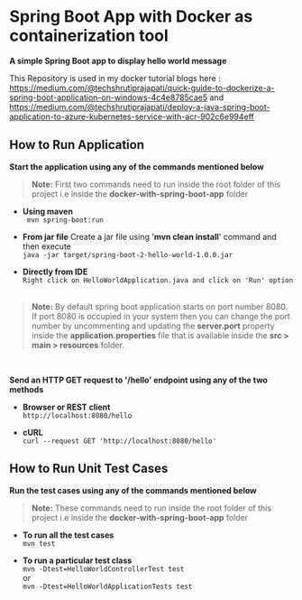 # Spring Boot App with Docker as containerization tool

**A simple Spring Boot app to display hello world message**

This Repository is used in my docker tutorial blogs here :
https://medium.com/@techshrutiprajapati/quick-guide-to-dockerize-a-spring-boot-application-on-windows-4c4e8785cae5 and
https://medium.com/@techshrutiprajapati/deploy-a-java-spring-boot-application-to-azure-kubernetes-service-with-acr-902c6e994eff

## How to Run Application

**Start the application using any of the commands mentioned below**

> **Note:** First two commands need to run inside the root folder of this project i.e inside the **docker-with-spring-boot-app** folder


- **Using maven** <br/>``` mvn spring-boot:run```


- **From jar file**
  Create a jar file using '**mvn clean install**' command and then execute
  <br/>```java -jar target/spring-boot-2-hello-world-1.0.0.jar```


- **Directly from IDE**
  <br/>```Right click on HelloWorldApplication.java and click on 'Run' option```
  <br/><br/>

> **Note:** By default spring boot application starts on port number 8080. If port 8080 is occupied in your system then you can change the port number by uncommenting and updating the **server.port** property inside the **application.properties** file that is available inside the **src > main > resources** folder.

<br/>

**Send an HTTP GET request to '/hello' endpoint using any of the two methods**

- **Browser or REST client**
  <br/>```http://localhost:8080/hello```


- **cURL**
  <br/>```curl --request GET 'http://localhost:8080/hello'```


## How to Run Unit Test Cases

**Run the test cases using any of the commands mentioned below**

> **Note:** These commands need to run inside the root folder of this project i.e inside the **docker-with-spring-boot-app** folder

- **To run all the test cases**
  <br/>```mvn test```


- **To run a particular test class**
  <br/>```mvn -Dtest=HelloWorldControllerTest test```
  <br/>or
  <br/>```mvn -Dtest=HelloWorldApplicationTests test```
